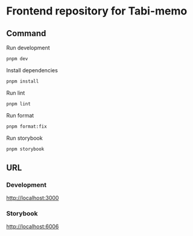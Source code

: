 # Frontend repository for Tabi-memo

## Command

Run development

```bash
pnpm dev
```

Install dependencies

```bash
pnpm install
```

Run lint

```bash
pnpm lint
```

Run format

```bash
pnpm format:fix
```

Run storybook

```bash
pnpm storybook
```



## URL
### Development
[http://localhost:3000](http://localhost:3000)

### Storybook
[http://localhost:6006](http://localhost:6006)
